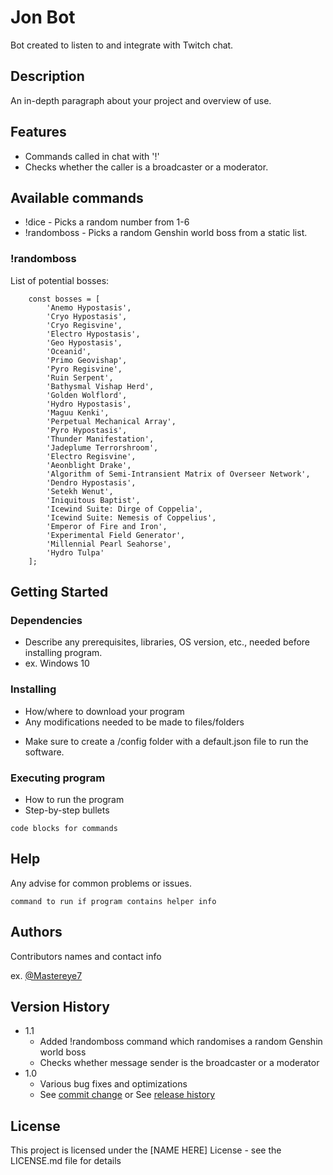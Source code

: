 # Jon Bot

Bot created to listen to and integrate with Twitch chat.

## Description

An in-depth paragraph about your project and overview of use.

## Features

- Commands called in chat with '!'
- Checks whether the caller is a broadcaster or a moderator.

## Available commands

* !dice - Picks a random number from 1-6
* !randomboss - Picks a random Genshin world boss from a static list. 

### !randomboss
List of potential bosses:
```
    const bosses = [
        'Anemo Hypostasis',
        'Cryo Hypostasis',
        'Cryo Regisvine',
        'Electro Hypostasis',
        'Geo Hypostasis',
        'Oceanid',
        'Primo Geovishap',
        'Pyro Regisvine',
        'Ruin Serpent',
        'Bathysmal Vishap Herd',
        'Golden Wolflord',
        'Hydro Hypostasis',
        'Maguu Kenki',
        'Perpetual Mechanical Array',
        'Pyro Hypostasis',
        'Thunder Manifestation',
        'Jadeplume Terrorshroom',
        'Electro Regisvine',
        'Aeonblight Drake',
        'Algorithm of Semi-Intransient Matrix of Overseer Network',
        'Dendro Hypostasis',
        'Setekh Wenut',
        'Iniquitous Baptist',
        'Icewind Suite: Dirge of Coppelia',
        'Icewind Suite: Nemesis of Coppelius',
        'Emperor of Fire and Iron',
        'Experimental Field Generator',
        'Millennial Pearl Seahorse',
        'Hydro Tulpa'
    ];
```
        

## Getting Started

### Dependencies

* Describe any prerequisites, libraries, OS version, etc., needed before installing program.
* ex. Windows 10

### Installing

* How/where to download your program
* Any modifications needed to be made to files/folders

- Make sure to create a /config folder with a default.json file to run the software.

### Executing program

* How to run the program
* Step-by-step bullets
```
code blocks for commands
```

## Help

Any advise for common problems or issues.
```
command to run if program contains helper info
```

## Authors

Contributors names and contact info

ex. [@Mastereye7](https://twitter.com/Mastereye7)

## Version History

* 1.1
    * Added !randomboss command which randomises a random Genshin world boss
    * Checks whether message sender is the broadcaster or a moderator
* 1.0
    * Various bug fixes and optimizations
    * See [commit change]() or See [release history]()

## License

This project is licensed under the [NAME HERE] License - see the LICENSE.md file for details
